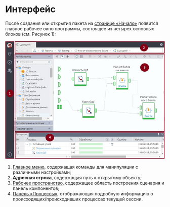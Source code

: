 # Интерфейс

После создания или открытия пакета на [cтранице «Начало»](./home-page.md) появится главное рабочее окно программы, состоящее из четырех основных блоков (см. Рисунок 1):

![Рабочее окно Loginom](./interface-blocks.png)

1. [Главное меню](./main-menu.md), содержащая команды для манипуляции с различными настройками;
2. **Адресная строка**, содержащая путь к открытому объекту;
3. [Рабочее пространство](./workspace.png), содержащее область построения сценария и панель компонентов;
4. [Панель «Процессы»](./processes-panel.md), отображающая подробную информацию о происходящих/происходивших процессах текущей сессии.